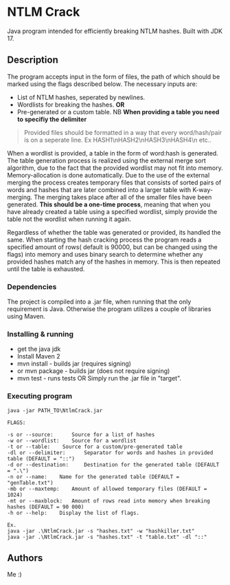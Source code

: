 # NTLM Crack

Java program intended for efficiently breaking NTLM hashes. Built with JDK 17.

## Description

The program accepts input in the form of files, the path of which should be marked using the flags described below.
The necessary inputs are:
- List of NTLM hashes, seperated by newlines.
- Wordlists for breaking the hashes.
**OR**
- Pre-generated or a custom table. NB **When providing a table you need to specifiy the delimiter**

> Provided files should be formatted in a way that every word/hash/pair is on a seperate line. Ex HASH1\nHASH2\nHASH3\nHASH4\n etc..

When a wordlist is provided, a table in the form of word:hash is generated. The table generation process is realized using the external merge sort algorithm, due to the fact that the provided wordlist may not fit into memory. Memory-allocation is done automatically. Due to the use of the external merging the process creates temporary files that consists of sorted pairs of words and hashes that are later combined into a larger table with K-way-merging. The merging takes place after all of the smaller files have been generated. **This should be a one-time process**, meaning that when you have already created a table using a specified wordlist, simply provide the table not the wordlist when running it again.

Regardless of whether the table was generated or provided, its handled the same. When starting the hash cracking process the program reads a specified amount of rows( default is 90000, but can be changed using the flags) into memory and uses binary search to determine whether any provided hashes match any of the hashes in memory. This is then repeated until the table is exhausted.

### Dependencies

The project is compiled into a .jar file, when running that the only requirement is Java.
Otherwise the program utilizes a couple of libraries using Maven.

### Installing & running

- get the java jdk
- Install Maven 2
- mvn install - builds jar (requires signing)
- or mvn package - builds jar (does not require signing)
- mvn test - runs tests
OR
Simply run the .jar file in "target".

### Executing program

```
java -jar PATH_TO\NtlmCrack.jar

FLAGS:

-s or --source: 	 Source for a list of hashes
-w or --wordlist: 	 Source for a wordlist
-t or --table: 	  Source for a custom/pre-generated table
-dl or --delimiter: 	 Separator for words and hashes in provided table (DEFAULT = "::")
-d or --destination: 	 Destination for the generated table (DEFAULT = ".\")
-n or --name: 	 Name for the generated table (DEFAULT = "genTable.txt")
-mb or --maxtemp: 	 Amount of allowed temporary files (DEFAULT = 1024)
-mt or --maxblock:   Amount of rows read into memory when breaking hashes (DEFAULT = 90 000)
-h or --help: 	 Display the list of flags.

Ex.
java -jar .\NtlmCrack.jar -s "hashes.txt" -w "hashkiller.txt"
java -jar .\NtlmCrack.jar -s "hashes.txt" -t "table.txt" -dl "::"
```

## Authors

Me :)

